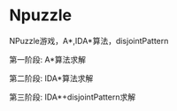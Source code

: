 # Npuzzle
NPuzzle游戏，A*,IDA*算法，disjointPattern

第一阶段:
    A*算法求解
    
第二阶段:
    IDA*算法求解
    
第三阶段:
    IDA*+disjointPattern求解

